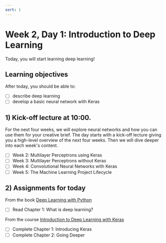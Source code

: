 ```yaml
---
sort: 1
---
```


# Week 2, Day 1: Introduction to Deep Learning

Today, you will start learning deep learning!

## Learning objectives

After today, you should be able to:

- [ ] describe deep learning
- [ ] develop a basic neural network with Keras

## 1) Kick-off lecture at 10:00.

For the next four weeks, we will explore neural networks and how you can use them for your creative brief. The day starts with a kick-off lecture giving you a high-level overview of the next four weeks. Then we will dive deeper into each week's content.

- [ ] Week 2: Multilayer Perceptrons using Keras
- [ ] Week 3: Multilayer Perceptrons without Keras
- [ ] Week 4: Convolutional Neural Networks with Keras
- [ ] Week 5: The Machine Learning Project Lifecycle

## 2) Assignments for today

From the book [Deep Learning with Python](https://www.manning.com/books/deep-learning-with-python)
- [ ] Read Chapter 1: What is deep learning?

From the course [Introduction to Deep Learning with Keras](https://app.datacamp.com/learn/courses/introduction-to-deep-learning-with-keras)
- [ ] Complete Chapter 1: Introducing Keras
- [ ] Complete Chapter 2: Going Deeper
